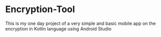 # Encryption-Tool
This is my one day project of a very simple and basic mobile app on the encryption in Kotlin language using Android Studio
